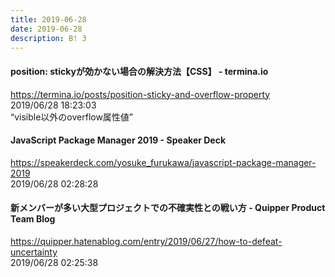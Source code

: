 ```yaml
---
title: 2019-06-28
date: 2019-06-28
description: B! 3
---
```


#### position: stickyが効かない場合の解決方法【CSS】 - termina.io
https://termina.io/posts/position-sticky-and-overflow-property<br>
2019/06/28 18:23:03<br>
“visible以外のoverflow属性値”


#### JavaScript Package Manager 2019 - Speaker Deck
https://speakerdeck.com/yosuke_furukawa/javascript-package-manager-2019<br>
2019/06/28 02:28:28<br>


#### 新メンバーが多い大型プロジェクトでの不確実性との戦い方 - Quipper Product Team Blog
https://quipper.hatenablog.com/entry/2019/06/27/how-to-defeat-uncertainty<br>
2019/06/28 02:25:38<br>


